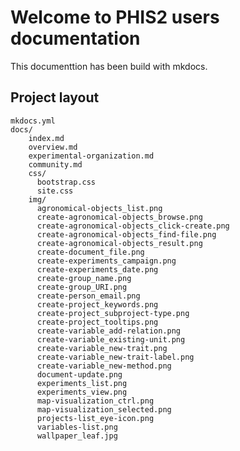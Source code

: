 # Welcome to PHIS2 users documentation

This documenttion has been build with mkdocs.

## Project layout

    mkdocs.yml
    docs/
        index.md
        overview.md
        experimental-organization.md
        community.md
        css/
          bootstrap.css
          site.css
        img/
          agronomical-objects_list.png
          create-agronomical-objects_browse.png
          create-agronomical-objects_click-create.png
          create-agronomical-objects_find-file.png
          create-agronomical-objects_result.png
          create-document_file.png
          create-experiments_campaign.png
          create-experiments_date.png
          create-group_name.png
          create-group_URI.png
          create-person_email.png
          create-project_keywords.png
          create-project_subproject-type.png
          create-project_tooltips.png
          create-variable_add-relation.png
          create-variable_existing-unit.png
          create-variable_new-trait.png
          create-variable_new-trait-label.png
          create-variable_new-method.png
          document-update.png
          experiments_list.png
          experiments_view.png
          map-visualization_ctrl.png
          map-visualization_selected.png
          projects-list_eye-icon.png
          variables-list.png
          wallpaper_leaf.jpg
